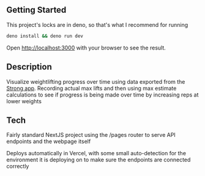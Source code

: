 ## Getting Started
This project's locks are in deno, so that's what I recommend for running

```bash
deno install && deno run dev
```

Open [http://localhost:3000](http://localhost:3000) with your browser to see the result.

## Description
Visualize weightlifting progress over time using data exported from the [Strong app](https://www.strong.app/). Recording actual max lifts and then using max estimate calculations to see if progress is being made over time by increasing reps at lower weights


## Tech
Fairly standard NextJS project using the /pages router to serve API endpoints and the webpage itself

Deploys automatically in Vercel, with some small auto-detection for the environment it is deploying on to make sure the endpoints are connected correctly